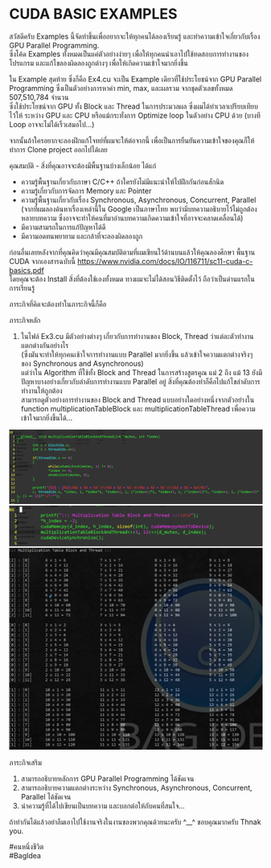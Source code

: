 # CUDA BASIC EXAMPLES  
  
สวัสดีครับ Examples นี้จัดทำขึ้นเพื่ออยากจะให้ทุกคนได้ลองเรียนรู้ และทำความเข้าใจเกี่ยวกับเรื่อง GPU Parallel Programming.  
ซึ่งโค้ด Examples ทั้งหมดเป็นแค่ตัวอย่างง่ายๆ เพื่อให้ทุกคนนำเอาไปใช้ทดสอบการทำงานของโปรแกรม และแก้ไขลองผิดลองถูกต่างๆ เพื่อให้เกิดความเข้าใจมากยิ่งขึ้น  
  
ใน Example สุดท้าย ซึ่งก็คือ Ex4.cu จะเป็น Example เดียวที่ใช้ประโยชน์จาก GPU Parallel Programming ซึ่งเป็นตัวอย่างการหาค่า min, max, และผลรวม จากชุดตัวเลขทั้งหมด 507,510,784 จำนวน  
ซึ่งใช้ประโยชน์จาก GPU ทั้ง Block และ Thread ในการประมวลผล ซึ่งผมได้ทำเวลาเปรียบเทียบไว้ให้ ระหว่าง GPU และ CPU หรือแม้กระทั่งการ Optimize loop ในตัวอย่าง CPU ด้วย (บางที Loop อาจจะไม่ได้เร็วเสมอไป...)
  
จากนั้นถ้าใครอยากจะลองฝึกแก้โจทย์ที่ผมจะให้ต่อจากนี้ เพื่อเป็นการยืนยันความเข้าใจของคุณก็ให้ทำการ Clone project ออกไปได้เลย  
  
คุณสมบัติ - สิ่งที่คุณอาจจะต้องมีพื้นฐานบ้างเล็กน้อย ได้แก่  
- ความรู้พื้นฐานเกี่ยวกับภาษา C/C++ ถ้าใครยังไม่มีแนะนำให้ไปฝึกกันก่อนสักนิด  
- ความรู้เกี่ยวกับการจัดการ Memory และ Pointer
- ความรู้พื้นฐานเกี่ยวกับเรื่อง Synchronous, Asynchronous, Concurrent, Parallel  
(จากที่ผมลองค้นหาเรื่องเหล่านี้ใน Google เป็นภาษาไทย พบว่ามีบทความอธิบายไว้ไม่ถูกต้องหลายบทความ ซึ่งอาจจะทำให้คนที่มาอ่านบทความเกิดความเข้าใจที่อาจจะคลาดเคลื่อนได้)  
- มีความสามรถในการแก้ปัญหาได้ดี  
- มีความอดทนพยายาม และกล้าที่จะลองผิดลองถูก  
  
ก่อนอื่นเลยหลังจากที่คุณคิดว่าคุณมีคุณสมบัติตามที่ผมเขียนไว้ด้านบนแล้วให้คุณลองศึกษา พื้นฐาน CUDA จากเองสารฉบับนี้ https://www.nvidia.com/docs/IO/116711/sc11-cuda-c-basics.pdf  
โดยคุณจะต้อง Install สิ่งที่ต้องใช้เองทั้งหมด ทางผมจะไม่ได้สอนวิธีติดตั้งไว้ ถือว่าเป็นด่านแรกในการเรียนรู้  
  
ภาระกิจที่คิดจะต้องทำในภาระกิจนี้ก็คือ  
  
ภาระกิจหลัก  
1. ในไฟล์ Ex3.cu มีตัวอย่างต่างๆ เกี่ยวกับการทำงานของ Block, Thread ว่าแต่ละตัวทำงานแตกต่างกันอย่างไร  
(ซึ่งมันจะทำให้ทุกคนเช้าใจการทำงานแบบ Parallel มากยิ่งขึ้น แล้วเข้าใจความแตกต่างจริงๆ ของ Synchronous and Asynchronous)  
แต่ว่าใน Algorithm ที่ใช้ทั้ง Block and Thread ในการสร้างสูตรคูณ แม่ 2 ถึง แม้ 13 ยังมีปัญหาบางอย่างเกี่ยวกับลำดับการทำงานแบบ Parallel อยู่ สิ่งที่คุณต้องทำก็คือไปแก้ไขลำดับการทำงานให้ถูกต้อง  
สามารถดูตัวอย่างการทำงานของ Block and Thread แบบอย่างใดอย่างหนึ่งจากตัวอย่างใน function multiplicationTableBlock และ multiplicationTableThread เพื่อความเข้าใจมากยิ่งขึ้นได้...  
<img src="https://github.com/bagidea/cuda_basic_examles/blob/master/0.png" width="720">  
<img src="https://github.com/bagidea/cuda_basic_examles/blob/master/1.png" width="720">  
<img src="https://github.com/bagidea/cuda_basic_examles/blob/master/2.png" width="720">  
  
ภาระกิจเสริม  
1. สามารถอธิบายหลักการ GPU Parallel Programming ได้ชัดเจน  
2. สามารถอธิบายความแตกต่างระหว่าง Synchronous, Asynchronous, Concurrent, Parallel ได้ชัดเจน   
3. นำความรู้ที่ได้ไปเขียนเป็นบทความ และบอกต่อให้กับคนที่สนใจ...  
  
ถ้าทำกันได้แล้วอย่าลืมเอาไปใช้งานจริงในงานของพวกคุณด้วยนะครับ ^__^ ขอบคุณมากครับ Thnak you.  
  
#คนหนึ่งชีวิต  
#BagIdea  
